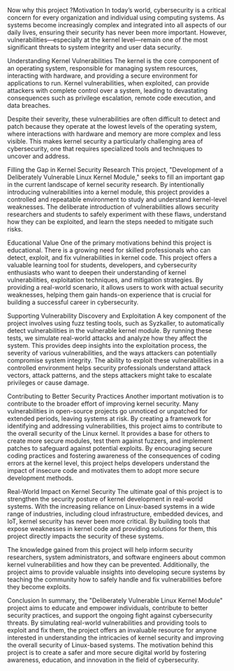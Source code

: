 Now why this project ?Motivation
                    In today’s world, cybersecurity is a critical concern for every organization and individual using computing systems. As systems become increasingly complex and integrated into all aspects of our daily lives, ensuring their security has never been more important. However, vulnerabilities—especially at the kernel level—remain one of the most significant threats to system integrity and user data security.

Understanding Kernel Vulnerabilities
The kernel is the core component of an operating system, responsible for managing system resources, interacting with hardware, and providing a secure environment for applications to run. Kernel vulnerabilities, when exploited, can provide attackers with complete control over a system, leading to devastating consequences such as privilege escalation, remote code execution, and data breaches.

Despite their severity, these vulnerabilities are often difficult to detect and patch because they operate at the lowest levels of the operating system, where interactions with hardware and memory are more complex and less visible. This makes kernel security a particularly challenging area of cybersecurity, one that requires specialized tools and techniques to uncover and address.

Filling the Gap in Kernel Security Research
This project, "Development of a Deliberately Vulnerable Linux Kernel Module," seeks to fill an important gap in the current landscape of kernel security research. By intentionally introducing vulnerabilities into a kernel module, this project provides a controlled and repeatable environment to study and understand kernel-level weaknesses. The deliberate introduction of vulnerabilities allows security researchers and students to safely experiment with these flaws, understand how they can be exploited, and learn the steps needed to mitigate such risks.

Educational Value
One of the primary motivations behind this project is educational. There is a growing need for skilled professionals who can detect, exploit, and fix vulnerabilities in kernel code. This project offers a valuable learning tool for students, developers, and cybersecurity enthusiasts who want to deepen their understanding of kernel vulnerabilities, exploitation techniques, and mitigation strategies. By providing a real-world scenario, it allows users to work with actual security weaknesses, helping them gain hands-on experience that is crucial for building a successful career in cybersecurity.

Supporting Vulnerability Discovery and Exploitation
A key component of the project involves using fuzz testing tools, such as Syzkaller, to automatically detect vulnerabilities in the vulnerable kernel module. By running these tests, we simulate real-world attacks and analyze how they affect the system. This provides deep insights into the exploitation process, the severity of various vulnerabilities, and the ways attackers can potentially compromise system integrity. The ability to exploit these vulnerabilities in a controlled environment helps security professionals understand attack vectors, attack patterns, and the steps attackers might take to escalate privileges or cause damage.

Contributing to Better Security Practices
Another important motivation is to contribute to the broader effort of improving kernel security. Many vulnerabilities in open-source projects go unnoticed or unpatched for extended periods, leaving systems at risk. By creating a framework for identifying and addressing vulnerabilities, this project aims to contribute to the overall security of the Linux kernel. It provides a base for others to create more secure modules, test them against fuzzers, and implement patches to safeguard against potential exploits. By encouraging secure coding practices and fostering awareness of the consequences of coding errors at the kernel level, this project helps developers understand the impact of insecure code and motivates them to adopt more secure development methods.

Real-World Impact on Kernel Security
The ultimate goal of this project is to strengthen the security posture of kernel development in real-world systems. With the increasing reliance on Linux-based systems in a wide range of industries, including cloud infrastructure, embedded devices, and IoT, kernel security has never been more critical. By building tools that expose weaknesses in kernel code and providing solutions for them, this project directly impacts the security of these systems.

The knowledge gained from this project will help inform security researchers, system administrators, and software engineers about common kernel vulnerabilities and how they can be prevented. Additionally, the project aims to provide valuable insights into developing secure systems by teaching the community how to safely handle and fix vulnerabilities before they become exploits.

Conclusion
In summary, the "Deliberately Vulnerable Linux Kernel Module" project aims to educate and empower individuals, contribute to better security practices, and support the ongoing fight against cybersecurity threats. By simulating real-world vulnerabilities and providing tools to exploit and fix them, the project offers an invaluable resource for anyone interested in understanding the intricacies of kernel security and improving the overall security of Linux-based systems. The motivation behind this project is to create a safer and more secure digital world by fostering awareness, education, and innovation in the field of cybersecurity.